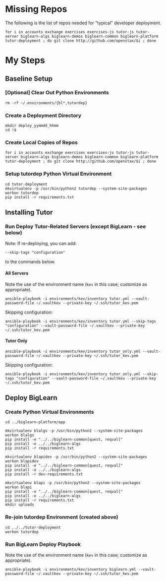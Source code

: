 # Missing Repos

The following is the list of repos needed for "typical" developer deployment.

```
for i in accounts exchange exercises exercises-js tutor-js tutor-server biglearn-algs biglearn-demos biglearn-common biglearn-platform tutor-deployment ; do git clone http://github.com/openstax/$i ; done
```

# My Steps

## Baseline Setup

### [Optional] Clear Out Python Environments

```
rm -rf ~/.environments/{bl*,tutordep}
```

### Create a Deployment Directory

```
mkdir deploy_yymmdd_hhmm
cd !$
```

### Create Local Copies of Repos

```
for i in accounts exchange exercises exercises-js tutor-js tutor-server biglearn-algs biglearn-demos biglearn-common biglearn-platform tutor-deployment ; do git clone http://github.com/openstax/$i ; done
```

### Setup tutordep Python Virtual Environment

```
cd tutor-deployment
mkvirtualenv -p /usr/bin/python2 tutordep --system-site-packages
workon tutordep
pip install -r requirements.txt
```

## Installing Tutor

### Run Deploy Tutor-Related Servers (except BigLearn - see below)

Note: If re-deploying, you can add:
```
--skip-tags "configuration"
```
to the commands below.

#### All Servers

Note the use of the environment name (`kev` in this case; customize as appropriate).

```
ansible-playbook -i environments/kev/inventory tutor.yml --vault-password-file ~/.vaultkev --private-key ~/.ssh/tutor_kev.pem
```

Skipping configuration:

```
ansible-playbook -i environments/kev/inventory tutor.yml --skip-tags "configuration" --vault-password-file ~/.vaultkev --private-key ~/.ssh/tutor_kev.pem
```

#### Tutor Only

```
ansible-playbook -i environments/kev/inventory tutor_only.yml --vault-password-file ~/.vaultkev --private-key ~/.ssh/tutor_kev.pem
```

Skipping configuration:

```
ansible-playbook -i environments/kev/inventory tutor_only.yml --skip-tags "configuration" --vault-password-file ~/.vaultkev --private-key ~/.ssh/tutor_kev.pem
```

## Deploy BigLearn

### Create Python Virtual Environments

```
cd ../biglearn-platform/app
```

```
mkvirtualenv blalgs -p /usr/bin/python2 --system-site-packages
workon blalgs
pip install -e "../../biglearn-common[quest, reqval]"
pip install -e ../../biglearn-algs
pip install -r requirements.txt
```

```
mkvirtualenv blapidev -p /usr/bin/python2 --system-site-packages
workon blapidev
pip install -e "../../biglearn-common[quest, reqval]"
pip install -e ../../biglearn-algs
pip install -r dev-requirements.txt
```

```
mkvirtualenv blapi -p /usr/bin/python2 --system-site-packages
workon blapi
pip install -e "../../biglearn-common[quest, reqval]"
pip install -e ../../biglearn-algs
pip install -r requirements.txt
mkdir uploads
```

### Re-join tutordep Environment (created above)

```
cd ../../tutor-deployment
workon tutordep
```

### Run BigLearn Deploy Playbook

Note the use of the environment name (`kev` in this case; customize as appropriate).

```
ansible-playbook -i environments/kev/inventory biglearn.yml --vault-password-file ~/.vaultkev --private-key ~/.ssh/tutor_kev.pem
```
